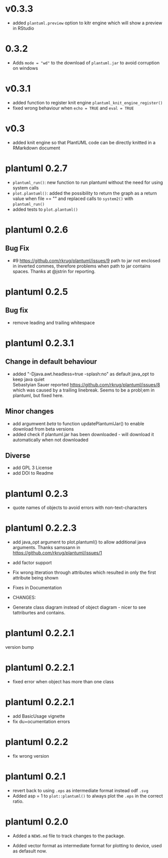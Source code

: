 
# v0.3.3
- added `plantuml.preview` option to kitr engine which will show a preview in RStudio

# 0.3.2
- Adds `mode = "wd"` to the download of `plantuml.jar` to avoid corruption on windows

# v0.3.1
- added function to register knit engine `plantuml_knit_engine_register()`
- fixed wrong behaviour when `echo = TRUE` and `eval = TRUE`

# v0.3
- added knit engine so that PlantUML code can be directly knitted in a RMarkdown document

# plantuml 0.2.7

- `plantuml_run()`: new function to run plantuml without the need for using system calls
- `plot.plantuml()`: added the possibility to return the graph as a return value when file == "" and replaced calls   to `system2()` with `plantuml_run()`
- added tests to `plot.plantuml()`

# plantuml 0.2.6

## Bug Fix
- #9 https://github.com/rkrug/plantuml/issues/9 path to jar not enclosed in inverted commes, therefore problems when path to jar contains spaces. Thanks at @jstrin for reporting.

# plantuml 0.2.5

## Bug fix
* remove leading and trailing whitespace


# plantuml 0.2.3.1

## Change in default behaviour
* added "-Djava.awt.headless=true -splash:no" as default java_opt to keep java quiet  
  Sebastyian Sauer reported https://github.com/rkrug/plantuml/issues/8 which was caused by a trailing linebreak. Seems to be a probl;em in plantuml, but fixed here.
  
## Minor changes
* add argumwent *beta* to function updatePlantumlJar() to enable download from beta versions
* added check if plantuml.jar has been downloaded - will download it automatically when not downloaded

## Diverse
* add GPL 3 License
* add DOI to Readme

# plantuml 0.2.3
* quote names of objects to avoid errors with non-text-characters

# plantuml 0.2.2.3
* add java_opt argument to plot.plantuml() to allow additional java arguments. Thanks samssann in https://github.com/rkrug/plantuml/issues/1
* add factor support
* Fix wrong itteration through attributes which resulted in only the first attribute being shown
* Fixes in Documentation

* CHANGES:
* Generate class diagram instead of object diagram - nicer to see tattriburtes and contains.

# plantuml 0.2.2.1
version bump

# plantuml 0.2.2.1
* fixed error when object has more than one class

# plantuml 0.2.2.1
* add BasicUsage vignette
* fix du=ocumentation errors

# plantuml 0.2.2
* fix wrong version

# plantuml 0.2.1
* revert back to using `.eps` as intermediate format instead odf `.svg`
* Added asp = 1 to `plot::plantuml()` to always plot the `.eps` in the correct ratio.

# plantuml 0.2.0

* Added a `NEWS.md` file to track changes to the package.

* Added vector format as intermediate format for plotting to device, used as defasult now.


